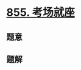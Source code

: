 #  [855. 考场就座](https://leetcode.cn/problems/exam-room/)

## 题意



## 题解



```c++

```



```python3

```

